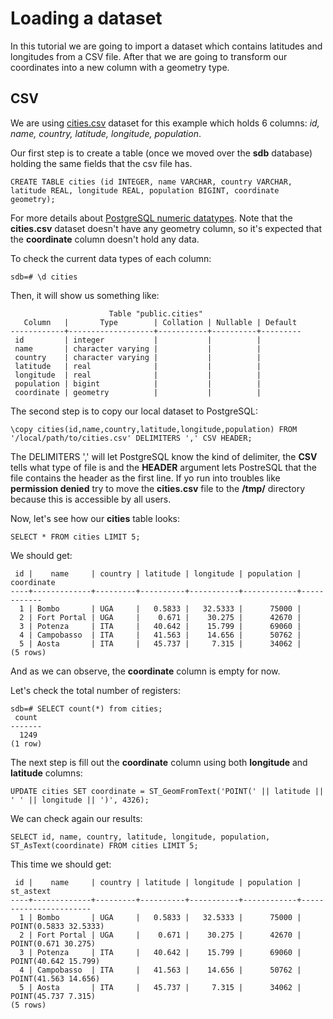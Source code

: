 # Loading a dataset

In this tutorial we are going to import a dataset which contains latitudes and longitudes from a CSV file. After that we are going to transform our coordinates into a new column with a geometry type.

## CSV
We are using [cities.csv](/blogs/datasets/cities.csv) dataset for this example which holds 6 columns: *id, name, country, latitude, longitude, population*.

Our first step is to create a table (once we moved over the **sdb** database) holding the same fields that the csv file has.
```
CREATE TABLE cities (id INTEGER, name VARCHAR, country VARCHAR, latitude REAL, longitude REAL, population BIGINT, coordinate geometry);
```

For more details about [PostgreSQL numeric datatypes](https://www.postgresql.org/docs/current/datatype-numeric.html). Note that the **cities.csv** dataset doesn't have any geometry column, so it's expected that the **coordinate** column doesn't hold any data.

To check the current data types of each column:
```
sdb=# \d cities
```

Then, it will show us something like:
```
                      Table "public.cities"
   Column   |       Type        | Collation | Nullable | Default 
------------+-------------------+-----------+----------+---------
 id         | integer           |           |          | 
 name       | character varying |           |          | 
 country    | character varying |           |          | 
 latitude   | real              |           |          | 
 longitude  | real              |           |          | 
 population | bigint            |           |          | 
 coordinate | geometry          |           |          | 
```

The second step is to copy our local dataset to PostgreSQL:

```
\copy cities(id,name,country,latitude,longitude,population) FROM '/local/path/to/cities.csv' DELIMITERS ',' CSV HEADER;
```

The DELIMITERS ',' will let PostgreSQL know the kind of delimiter, the **CSV** tells what type of file is and the **HEADER** argument lets PostreSQL that the file contains the header as the first line. If yo run into troubles like **permission denied** try to move the **cities.csv** file to the **/tmp/** directory because this is accessible by all users.

Now, let's see how our **cities** table looks:
```
SELECT * FROM cities LIMIT 5;
```

We should get:
```
 id |    name     | country | latitude | longitude | population | coordinate 
----+-------------+---------+----------+-----------+------------+------------
  1 | Bombo       | UGA     |   0.5833 |   32.5333 |      75000 | 
  2 | Fort Portal | UGA     |    0.671 |    30.275 |      42670 | 
  3 | Potenza     | ITA     |   40.642 |    15.799 |      69060 | 
  4 | Campobasso  | ITA     |   41.563 |    14.656 |      50762 | 
  5 | Aosta       | ITA     |   45.737 |     7.315 |      34062 | 
(5 rows)
```

And as we can observe, the **coordinate** column is empty for now.

Let's check the total number of registers:
```
sdb=# SELECT count(*) from cities;
 count 
-------
  1249
(1 row)
```

The next step is fill out the **coordinate** column using both **longitude** and **latitude** columns:

```
UPDATE cities SET coordinate = ST_GeomFromText('POINT(' || latitude || ' ' || longitude || ')', 4326);
```

We can check again our results:
```
SELECT id, name, country, latitude, longitude, population, ST_AsText(coordinate) FROM cities LIMIT 5;
```

This time we should get:
```
 id |    name     | country | latitude | longitude | population |       st_astext       
----+-------------+---------+----------+-----------+------------+-----------------------
  1 | Bombo       | UGA     |   0.5833 |   32.5333 |      75000 | POINT(0.5833 32.5333)
  2 | Fort Portal | UGA     |    0.671 |    30.275 |      42670 | POINT(0.671 30.275)
  3 | Potenza     | ITA     |   40.642 |    15.799 |      69060 | POINT(40.642 15.799)
  4 | Campobasso  | ITA     |   41.563 |    14.656 |      50762 | POINT(41.563 14.656)
  5 | Aosta       | ITA     |   45.737 |     7.315 |      34062 | POINT(45.737 7.315)
(5 rows)
```